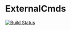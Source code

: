 # ExternalCmds

[![Build Status](https://github.com/josePereiro/ExternalCmds.jl/workflows/CI/badge.svg)](https://github.com/josePereiro/ExternalCmds.jl/actions)
